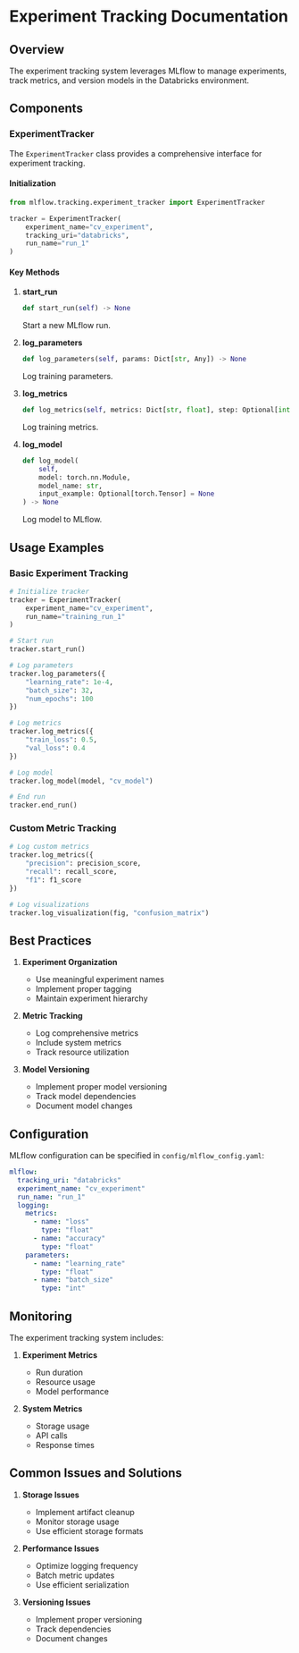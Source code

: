 # Experiment Tracking Documentation

## Overview

The experiment tracking system leverages MLflow to manage experiments, track metrics, and version models in the Databricks environment.

## Components

### ExperimentTracker

The `ExperimentTracker` class provides a comprehensive interface for experiment tracking.

#### Initialization

```python
from mlflow.tracking.experiment_tracker import ExperimentTracker

tracker = ExperimentTracker(
    experiment_name="cv_experiment",
    tracking_uri="databricks",
    run_name="run_1"
)
```

#### Key Methods

1. **start_run**
   ```python
   def start_run(self) -> None
   ```
   Start a new MLflow run.

2. **log_parameters**
   ```python
   def log_parameters(self, params: Dict[str, Any]) -> None
   ```
   Log training parameters.

3. **log_metrics**
   ```python
   def log_metrics(self, metrics: Dict[str, float], step: Optional[int] = None) -> None
   ```
   Log training metrics.

4. **log_model**
   ```python
   def log_model(
       self,
       model: torch.nn.Module,
       model_name: str,
       input_example: Optional[torch.Tensor] = None
   ) -> None
   ```
   Log model to MLflow.

## Usage Examples

### Basic Experiment Tracking

```python
# Initialize tracker
tracker = ExperimentTracker(
    experiment_name="cv_experiment",
    run_name="training_run_1"
)

# Start run
tracker.start_run()

# Log parameters
tracker.log_parameters({
    "learning_rate": 1e-4,
    "batch_size": 32,
    "num_epochs": 100
})

# Log metrics
tracker.log_metrics({
    "train_loss": 0.5,
    "val_loss": 0.4
})

# Log model
tracker.log_model(model, "cv_model")

# End run
tracker.end_run()
```

### Custom Metric Tracking

```python
# Log custom metrics
tracker.log_metrics({
    "precision": precision_score,
    "recall": recall_score,
    "f1": f1_score
})

# Log visualizations
tracker.log_visualization(fig, "confusion_matrix")
```

## Best Practices

1. **Experiment Organization**
   - Use meaningful experiment names
   - Implement proper tagging
   - Maintain experiment hierarchy

2. **Metric Tracking**
   - Log comprehensive metrics
   - Include system metrics
   - Track resource utilization

3. **Model Versioning**
   - Implement proper model versioning
   - Track model dependencies
   - Document model changes

## Configuration

MLflow configuration can be specified in `config/mlflow_config.yaml`:

```yaml
mlflow:
  tracking_uri: "databricks"
  experiment_name: "cv_experiment"
  run_name: "run_1"
  logging:
    metrics:
      - name: "loss"
        type: "float"
      - name: "accuracy"
        type: "float"
    parameters:
      - name: "learning_rate"
        type: "float"
      - name: "batch_size"
        type: "int"
```

## Monitoring

The experiment tracking system includes:

1. **Experiment Metrics**
   - Run duration
   - Resource usage
   - Model performance

2. **System Metrics**
   - Storage usage
   - API calls
   - Response times

## Common Issues and Solutions

1. **Storage Issues**
   - Implement artifact cleanup
   - Monitor storage usage
   - Use efficient storage formats

2. **Performance Issues**
   - Optimize logging frequency
   - Batch metric updates
   - Use efficient serialization

3. **Versioning Issues**
   - Implement proper versioning
   - Track dependencies
   - Document changes 